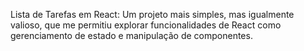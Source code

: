 Lista de Tarefas em React: Um projeto mais simples, mas igualmente valioso, que me permitiu explorar funcionalidades de React como gerenciamento de estado e manipulação de componentes.
